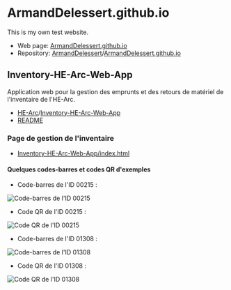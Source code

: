 # ArmandDelessert.github.io
This is my own test website.

* Web page: [ArmandDelessert.github.io](https://armanddelessert.github.io/)
* Repository: [ArmandDelessert](https://github.com/ArmandDelessert)/[ArmandDelessert.github.io](https://github.com/ArmandDelessert/ArmandDelessert.github.io)

## Inventory-HE-Arc-Web-App
Application web pour la gestion des emprunts et des retours de matériel de l'inventaire de l'HE-Arc.

* [HE-Arc](https://github.com/HE-Arc)/[Inventory-HE-Arc-Web-App](https://github.com/HE-Arc/Inventory-HE-Arc-Web-App)
* [README](https://github.com/ArmandDelessert/ArmandDelessert.github.io/blob/master/Inventory-HE-Arc-Web-App/README.md)

### Page de gestion de l'inventaire
* [Inventory-HE-Arc-Web-App/index.html](https://armanddelessert.github.io/Inventory-HE-Arc-Web-App/index.html)

#### Quelques codes-barres et codes QR d'exemples
* Code-barres de l'ID 00215 :

![Code-barres de l'ID 00215](https://armanddelessert.github.io/Codes/CodeBarres_00215_2.png)

* Code QR de l'ID 00215 :

![Code QR de l'ID 00215](https://armanddelessert.github.io/Codes/CodeQR_00215_2.png)

* Code-barres de l'ID 01308 :

![Code-barres de l'ID 01308](https://armanddelessert.github.io/Codes/CodeBarres_01308_2.png)

* Code QR de l'ID 01308 :

![Code QR de l'ID 01308](https://armanddelessert.github.io/Codes/CodeQR_01308_2.png)